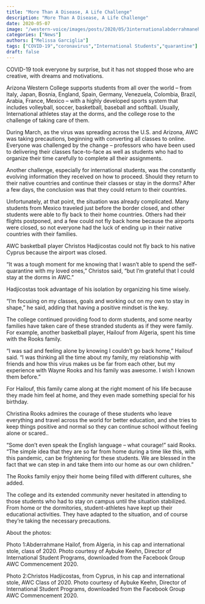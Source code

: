 ```yaml
---
title: "More Than A Disease, A Life Challenge"
description: "More Than A Disease, A Life Challenge"
date: 2020-05-07
image: "/western-voice/images/posts/2020/05/3internationalabderrahmanehailoufalgeriaaybukekeene.jpg"
categories: ["News"]
authors: ["Melissa Garciglia"]
tags: ["COVID-19","coronavirus","International Students","quarantine"]
draft: false
---
```

COVID-19 took everyone by surprise, but it has not stopped those who are creative, with dreams and motivations.

Arizona Western College supports students from all over the world – from Italy, Japan, Bosnia, England, Spain, Germany, Venezuela, Colombia, Brazil, Arabia, France, Mexico – with a highly developed sports system that includes volleyball, soccer, basketball, baseball and softball. Usually, International athletes stay at the dorms, and the college rose to the challenge of taking care of them.

During March, as the virus was spreading across the U.S. and Arizona, AWC was taking precautions, beginning with converting all classes to online. Everyone was challenged by the change – professors who have been used to delivering their classes face-to-face as well as students who had to organize their time carefully to complete all their assignments.

Another challenge, especially for international students, was the constantly evolving information they received on how to proceed. Should they return to their native countries and continue their classes or stay in the dorms? After a few days, the conclusion was that they could return to their countries.

Unfortunately, at that point, the situation was already complicated. Many students from Mexico traveled just before the border closed, and other students were able to fly back to their home countries. Others had their flights postponed, and a few could not fly back home because the airports were closed, so not everyone had the luck of ending up in their native countries with their families.

AWC basketball player Christos Hadjicostas could not fly back to his native Cyprus because the airport was closed.

“It was a tough moment for me knowing that I wasn’t able to spend the self-quarantine with my loved ones,” Christos said, “but I’m grateful that I could stay at the dorms in AWC.”

Hadjicostas took advantage of his isolation by organizing his time wisely.

“I’m focusing on my classes, goals and working out on my own to stay in shape,” he said, adding that having a positive mindset is the key.

The college continued providing food to dorm students, and some nearby families have taken care of these stranded students as if they were family. For example, another basketball player, Hailouf from Algeria, spent his time with the Rooks family.

“I was sad and feeling alone by knowing I couldn’t go back home,” Hailouf said. “I was thinking all the time about my family, my relationship with friends and how this virus makes us be far from each other, but my experience with Wayne Rooks and his family was awesome. I wish I known them before.”

For Hailouf, this family came along at the right moment of his life because they made him feel at home, and they even made something special for his birthday.

Christina Rooks admires the courage of these students who leave everything and travel across the world for better education, and she tries to keep things positive and normal so they can continue school without feeling alone or scared..

“Some don’t even speak the English language – what courage!” said Rooks. “The simple idea that they are so far from home during a time like this, with this pandemic, can be frightening for these students. We are blessed in the fact that we can step in and take them into our home as our own children.”

The Rooks family enjoy their home being filled with different cultures, she added.

The college and its extended community never hesitated in attending to those students who had to stay on campus until the situation stabilized. From home or the dormitories, student-athletes have kept up their educational activities. They have adapted to the situation, and of course they’re taking the necessary precautions.

About the photos:

Photo 1:Abderrahmane Hailof, from Algeria, in his cap and international stole, class of 2020. Photo courtesy of Aybuke Keehn, Director of International Student Programs, downloaded from the Facebook Group AWC Commencement 2020.

Photo 2:Christos Hadjicostas, from Cyprus, in his cap and international stole, AWC Class of 2020. Photo courtesy of Aybuke Keehn, Director of International Student Programs, downloaded from the Facebook Group AWC Commencement 2020.
